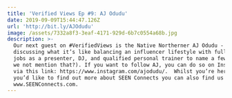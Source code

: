 ```yaml
---
title: 'Verified Views Ep #9: AJ Odudu'
date: 2019-09-09T15:44:47.126Z
url: 'http://bit.ly/AJOdudu'
image: /assets/7332a8f3-3eaf-4171-929d-6b7c0554a68b.jpg
description: >-
  Our next guest on #VerifiedViews is the Native Northerner AJ Odudu -
  discussing what it’s like balancing an influencer lifestyle with full-time
  jobs as a presenter, DJ, and qualified personal trainer to name a few (oh, did
  we not mention that?). If you want to follow AJ, you can do so on Instagram
  via this link: https://www.instagram.com/ajodudu/.  Whilst you’re here, if
  you’d like to find out more about SEEN Connects you can also find us at
  www.SEENConnects.com.
---
```


